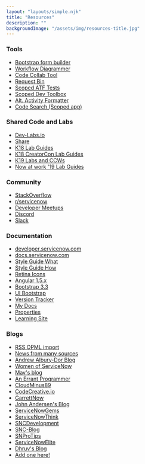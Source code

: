 ```yaml
---
layout: "layouts/simple.njk"
title: "Resources"
description: ""
backgroundImage: "/assets/img/resources-title.jpg"
---
```


<div class="row">
<div class="col-md-4"><!-- Tools / Code/Labs -->

### Tools

* [Bootstrap form builder](http://bootsnipp.com/forms)
* [Workflow Diagrammer](https://workflow.jace.pro)
* [Code Collab Tool](https://code.jace.pro)
* [Request Bin](http://bin.jace.pro)
* [Scoped ATF Tests](https://atf.jace.com/)
* [Scoped Dev Toolbox](http://devtoolbox.jace.pro/)
* [Alt. Activity Formatter](https://osaf.jace.pro/)
* [Code Search (Scoped app)](https://github.com/jacebenson/servicenow-code)

### Shared Code and Labs
* [Dev-Labs.io](https://dev-labs.io/)
* [Share](https://developer.servicenow.com/app.do#!/share)
* [K18 Lab Guides](https://developer.servicenow.com/app.do#!/event/knowledge18)
* [K18 CreatorCon Lab Guides](https://developer.servicenow.com/app.do#!/event/creatorcon18)
* [K19 Labs and CCWs](https://developer.servicenow.com/app.do#!/event/knowledge19)
* [Now at work '19 Lab Guides](https://developer.servicenow.com/app.do#!/event/naw19)

</div>
<div class="col-md-4"><!-- Community / Documentation -->

### Community
* [StackOverflow](https://stackoverflow.com/questions/tagged/servicenow)
* [r/servicenow](https://reddit.com/r/servicenow)
* [Developer Meetups](https://www.meetup.com/pro/servicenowdevprogram/)
* [Discord](https://discord.gg/QaMwnGd)
* [Slack](https://sndevs.slack.com/)

### Documentation
* [developer.servicenow.com](https://developer.servicenow.com/app.do#!/api_doc)
* [docs.servicenow.com](https://docs.servicenow.com/bundle/london-application-development/page/build/applications/concept/api-javascript.html)
* [Style Guide What](http://styleguide.servicenow.com/)
* [Style Guide How](https://hi.service-now.com/styles/heisenberg/styleguide/docs/index.html)
* [Retina Icons](https://hi.service-now.com/styles/retina_icons/retina_icons.html)
* [Angular 1.5.x](https://code.angularjs.org/1.5.3/docs/api)
* [Bootstrap 3.3](https://getbootstrap.com/docs/3.3/components/)
* [UI Bootstrap](https://angular-ui.github.io/bootstrap/)
* [Version Tracker](https://sndocs.jace.pro)
* [My Docs](https://sn.jace.pro/)
* [Properties](https://sn.jace.pro/properties)
* [Learning Site](https://nowlearning.service-now.com/lxp)

</div>
<div class="col-md-4"><!-- Blogs -->
        
### Blogs
* [RSS OPML import](./uploads/2020-03-16-1441-sn.opml)
* [News from many sources](/news)</a></li>
* [Andrew Albury-Dor Blog](https://andrew.alburydor.com/posts/)
* [Women of ServiceNow](https://womennow.dev/)
* [Mav's blog](https://mavembry.info)
* [An Errant Programmer](http://anerrantprogrammer.com)
* [CloudMinus89](http://www.cloudminus89.com/)
* [CodeCreative.io](https://codecreative.io)
* [GarrettNow](https://garrettnow.com/)
* [John Andersen's Blog](http://www.john-james-andersen.com/)
* [ServiceNowGems](https://servicenowgems.com)
* [ServiceNowThink](https://servicenowthink.wordpress.com)
* [SNCDevelopment](https://sncdevelopment.com/)
* [SNC-Blog](http://www.snc-blog.com/)
* [SNProTips](https://snprotips.com)
* [ServiceNowElite](https://www.servicenowelite.com/blog)
* [Dhruv's Blog](https://dhruvsn.wordpress.com/)
* [Add one here!](https://github.com/jacebenson/jace.pro/issues/new?title=Add%20a%20new%20blog)

</div>
</div>
